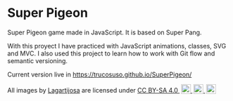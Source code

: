# Super Pigeon
Super Pigeon game made in JavaScript. It is based on Super Pang.

With this proyect I have practiced with JavaScript animations, classes, SVG and MVC.
I also used this project to learn how to work with Git flow and semantic versioning.

Current version live in https://trucosuso.github.io/SuperPigeon/

<p xmlns:dct="http://purl.org/dc/terms/" xmlns:cc="http://creativecommons.org/ns#" class="license-text">
<span rel="dct:title">All images</span> by <a rel="cc:attributionURL dct:creator" property="cc:attributionName" href="https://www.instagram.com/lagartijosa/">Lagartijosa</a>
are licensed under 
<a rel="license" href="https://creativecommons.org/licenses/by-sa/4.0">CC BY-SA 4.0
<img height="22px" style="margin-left:3px;vertical-align:text-bottom;" src="https://mirrors.creativecommons.org/presskit/icons/cc.svg?ref=chooser-v1" />
<img height="22px" style="margin-left:3px;vertical-align:text-bottom;" src="https://mirrors.creativecommons.org/presskit/icons/by.svg?ref=chooser-v1" />
<img height="22px" style="margin-left:3px;vertical-align:text-bottom;" src="https://mirrors.creativecommons.org/presskit/icons/sa.svg?ref=chooser-v1" />
</a>
</p>